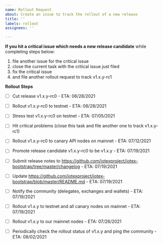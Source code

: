 ```yaml
---
name: Rollout Request
about: Create an issue to track the rollout of a new release
title: ''
labels: rollout
assignees: ''

---
```


**If you hit a critical issue which needs a new release candidate** while completing steps below: 
1. file another issue for the critical issue
2. close the current task with the critical issue just filed
3. fix the critical issue
4. and file another rollout request to track v1.x.y-rc1

**Rollout Steps**

- [ ] Cut release v1.x.y-rc0 - ETA: 06/28/2021

- [ ] Rollout v1.x.y-rc0 to testnet - ETA: 06/28/2021

- [ ] Stress test v1.x.y-rc0 on testnet - ETA: 07/05/2021

- [ ] Hit critical problems (close this task and file another one to track v1.x.y-rc1)

- [ ] Rollout v1.x.y-rc0 to canary API nodes on mainnet - ETA: 07/12/2021

- [ ] Promote release candidate v1.x.y-rc0 to be v1.x.y - ETA: 07/19/2021

- [ ] Submit release notes to https://github.com/iotexproject/iotex-bootstrap/tree/master/changelog - ETA: 07/19/2021

- [ ] Update https://github.com/iotexproject/iotex-bootstrap/blob/master/README.md - ETA: 07/19/2021

- [ ] Notify the community (delegates, exchanges and wallets) - ETA: 07/19/2021

- [ ] Rollout v1.x.y to testnet and all canary nodes on mainnet - ETA: 07/19/2021

- [ ] Rollout v1.x.y to our mainnet nodes - ETA: 07/26/2021

- [ ] Periodically check the rollout status of v1.x.y and ping the community - ETA: 08/02/2021

